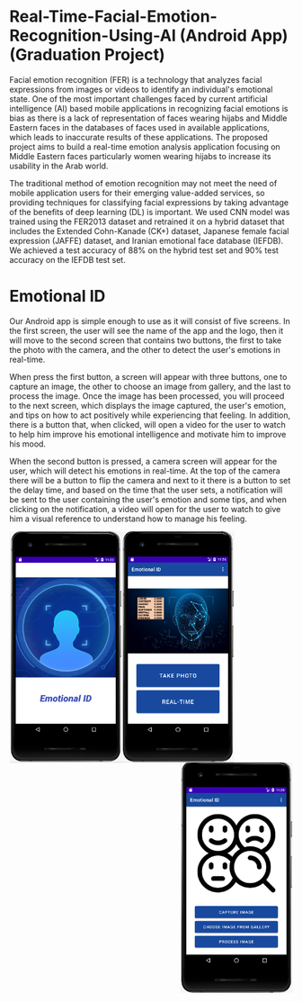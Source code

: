 # Real-Time-Facial-Emotion-Recognition-Using-AI (Android App) (Graduation Project)
Facial emotion recognition (FER) is a technology that analyzes facial expressions from images or videos to identify an individual's emotional state. One of the most important challenges faced by current artificial intelligence (AI) based mobile applications in recognizing facial emotions is bias as there is a lack of representation of faces wearing hijabs and Middle Eastern faces in the databases of faces used in available applications, which leads to inaccurate results of these applications. The proposed project aims to build a real-time emotion analysis application focusing on Middle Eastern faces particularly women wearing hijabs to increase its usability in the Arab world.

The traditional method of emotion recognition may not meet the need of mobile application users for their emerging value-added services, so providing techniques for classifying facial expressions by taking advantage of the benefits of deep learning (DL) is important. We used CNN model was trained using the FER2013 dataset and retrained it on a hybrid dataset that includes the Extended Cohn-Kanade (CK+) dataset, Japanese female facial expression (JAFFE) dataset, and Iranian emotional face database (IEFDB). We achieved a test accuracy of 88% on the hybrid test set and 90% test accuracy on the IEFDB test set.

# Emotional ID
Our Android app is simple enough to use as it will consist of five screens. In the first screen, the user will see the name of the app and the logo, then it will move to the second screen that contains two buttons, the first to take the photo with the camera, and the other to detect the user's emotions in real-time. 

When press the first button, a screen will appear with three buttons, one to capture an image, the other to choose an image from gallery, and the last to process the image. Once the image has been processed, you will proceed to the next screen, which displays the image captured, the user's emotion, and tips on how to act positively while experiencing that feeling. In addition, there is a button that, when clicked, will open a video for the user to watch to help him improve his emotional intelligence and motivate him to improve his mood. 

When the second button is pressed, a camera screen will appear for the user, which will detect his emotions in real-time. At the top of the camera there will be a button to flip the camera and next to it there is a button to set the delay time, and based on the time that the user sets, a notification will be sent to the user containing the user's emotion and some tips, and when clicking on the notification, a video will open for the user to watch to give him a visual reference to understand how to manage his feeling.

<img align="left" src="https://github.com/danagh1/Real-Time-Facial-Emotion-Recognition-Using-AI/blob/main/app_screen1.PNG" width="200" />
<img align="center" src="https://github.com/danagh1/Real-Time-Facial-Emotion-Recognition-Using-AI/blob/main/app_screen2.PNG" width="200" />
<img align="right" src="https://github.com/danagh1/Real-Time-Facial-Emotion-Recognition-Using-AI/blob/main/app_screen3.PNG" width="200" />
